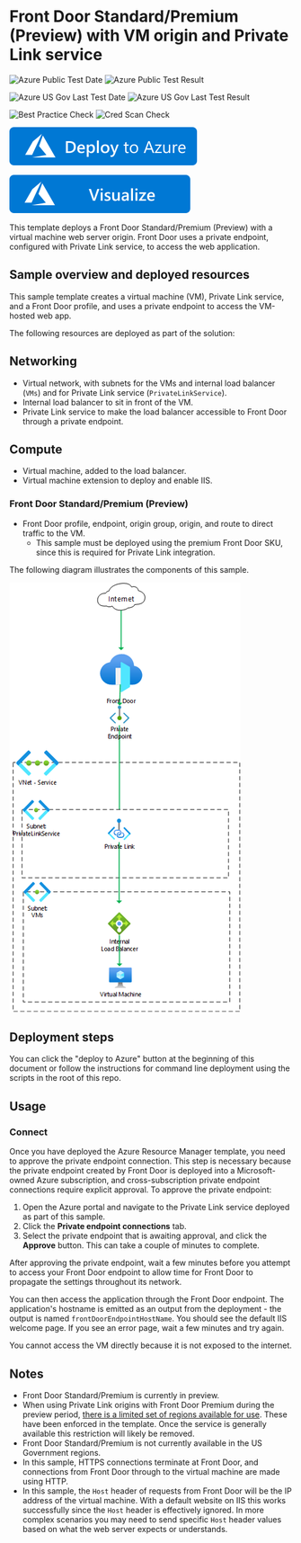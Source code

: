 # Front Door Standard/Premium (Preview) with VM origin and Private Link service

![Azure Public Test Date](https://azurequickstartsservice.blob.core.windows.net/badges/201-front-door-premium-vm-private-link/PublicLastTestDate.svg)
![Azure Public Test Result](https://azurequickstartsservice.blob.core.windows.net/badges/201-front-door-premium-vm-private-link/PublicDeployment.svg)

![Azure US Gov Last Test Date](https://azurequickstartsservice.blob.core.windows.net/badges/201-front-door-premium-vm-private-link/FairfaxLastTestDate.svg)
![Azure US Gov Last Test Result](https://azurequickstartsservice.blob.core.windows.net/badges/201-front-door-premium-vm-private-link/FairfaxDeployment.svg)

![Best Practice Check](https://azurequickstartsservice.blob.core.windows.net/badges/201-front-door-premium-vm-private-link/BestPracticeResult.svg)
![Cred Scan Check](https://azurequickstartsservice.blob.core.windows.net/badges/201-front-door-premium-vm-private-link/CredScanResult.svg)

[![Deploy To Azure](https://raw.githubusercontent.com/Azure/azure-quickstart-templates/master/1-CONTRIBUTION-GUIDE/images/deploytoazure.svg?sanitize=true)](https://portal.azure.com/#create/Microsoft.Template/uri/https%3A%2F%2Fraw.githubusercontent.com%2FAzure%2Fazure-quickstart-templates%2Fmaster%2F201-front-door-premium-vm-private-link%2Fazuredeploy.json)

[![Visualize](https://raw.githubusercontent.com/Azure/azure-quickstart-templates/master/1-CONTRIBUTION-GUIDE/images/visualizebutton.svg?sanitize=true)](http://armviz.io/#/?load=https%3A%2F%2Fraw.githubusercontent.com%2FAzure%2Fazure-quickstart-templates%2Fmaster%2F201-front-door-premium-vm-private-link%2Fazuredeploy.json)    

This template deploys a Front Door Standard/Premium (Preview) with a virtual machine web server origin. Front Door uses a private endpoint, configured with Private Link service, to access the web application.

## Sample overview and deployed resources

This sample template creates a virtual machine (VM), Private Link service, and a Front Door profile, and uses a private endpoint to access the VM-hosted web app.

The following resources are deployed as part of the solution:

## Networking
- Virtual network, with subnets for the VMs and internal load balancer (`VMs`) and for Private Link service (`PrivateLinkService`).
- Internal load balancer to sit in front of the VM.
- Private Link service to make the load balancer accessible to Front Door through a private endpoint.

## Compute
- Virtual machine, added to the load balancer.
- Virtual machine extension to deploy and enable IIS.

### Front Door Standard/Premium (Preview)
- Front Door profile, endpoint, origin group, origin, and route to direct traffic to the VM.
  - This sample must be deployed using the premium Front Door SKU, since this is required for Private Link integration.

The following diagram illustrates the components of this sample.

![Architecture diagram showing traffic flowing through to the VM via Private Link service.](images/diagram.png)

## Deployment steps

You can click the "deploy to Azure" button at the beginning of this document or follow the instructions for command line deployment using the scripts in the root of this repo.

## Usage

### Connect

Once you have deployed the Azure Resource Manager template, you need to approve the private endpoint connection. This step is necessary because the private endpoint created by Front Door is deployed into a Microsoft-owned Azure subscription, and cross-subscription private endpoint connections require explicit approval. To approve the private endpoint:
1. Open the Azure portal and navigate to the Private Link service deployed as part of this sample.
2. Click the **Private endpoint connections** tab.
3. Select the private endpoint that is awaiting approval, and click the **Approve** button. This can take a couple of minutes to complete.

After approving the private endpoint, wait a few minutes before you attempt to access your Front Door endpoint to allow time for Front Door to propagate the settings throughout its network.

You can then access the application through the Front Door endpoint. The application's hostname is emitted as an output from the deployment - the output is named `frontDoorEndpointHostName`. You should see the default IIS welcome page. If you see an error page, wait a few minutes and try again.

You cannot access the VM directly because it is not exposed to the internet.

## Notes

- Front Door Standard/Premium is currently in preview.
- When using Private Link origins with Front Door Premium during the preview period, [there is a limited set of regions available for use](https://docs.microsoft.com/azure/frontdoor/standard-premium/concept-private-link#limitations). These have been enforced in the template. Once the service is generally available this restriction will likely be removed.
- Front Door Standard/Premium is not currently available in the US Government regions.
- In this sample, HTTPS connections terminate at Front Door, and connections from Front Door through to the virtual machine are made using HTTP.
- In this sample, the `Host` header of requests from Front Door will be the IP address of the virtual machine. With a default website on IIS this works successfully since the `Host` header is effectively ignored. In more complex scenarios you may need to send specific `Host` header values based on what the web server expects or understands.
